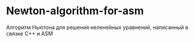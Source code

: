 # Newton-algorithm-for-asm
Алгоритм Ньютона для решения неленейных уравнений, написанный в связке C++ и ASM
